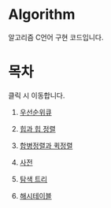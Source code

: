 # Algorithm

알고리즘 C언어 구현 코드입니다.

# 목차

클릭 시 이동합니다.

1. <a href="우선순위큐"> 우선순위큐 </a>

2. <a href="힙과힙정렬"> 힙과 힙 정렬 </a>

3. <a href="합병정렬과퀵정렬"> 합병정렬과 퀵정렬 </a>

4. <a href="사전"> 사전 </a>

5. <a href="탐색트리"> 탐색 트리 </a>

6. <a href="해시테이블"> 해시테이블 </a>
